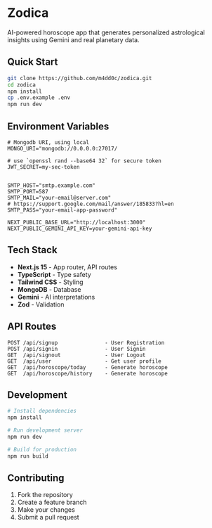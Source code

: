 # Zodica

AI-powered horoscope app that generates personalized astrological insights using Gemini and real planetary data.

## Quick Start

```bash
git clone https://github.com/m4dd0c/zodica.git
cd zodica
npm install
cp .env.example .env
npm run dev
```

## Environment Variables

```env
# Mongodb URI, using local
MONGO_URI="mongodb://0.0.0.0:27017/

# use `openssl rand --base64 32` for secure token
JWT_SECRET=my-sec-token


SMTP_HOST="smtp.example.com"
SMTP_PORT=587
SMTP_MAIL="your-email@server.com"
# https://support.google.com/mail/answer/185833?hl=en
SMTP_PASS="your-email-app-password"

NEXT_PUBLIC_BASE_URL="http://localhost:3000"
NEXT_PUBLIC_GEMINI_API_KEY=your-gemini-api-key
```

## Tech Stack

- **Next.js 15** - App router, API routes
- **TypeScript** - Type safety
- **Tailwind CSS** - Styling
- **MongoDB** - Database
- **Gemini** - AI interpretations
- **Zod** - Validation

## API Routes

```
POST /api/signup               - User Registration
POST /api/signin               - User Signin
GET  /api/signout              - User Logout
GET  /api/user                 - Get user profile
GET  /api/horoscope/today      - Generate horoscope
GET  /api/horoscope/history    - Generate horoscope
```

## Development

```bash
# Install dependencies
npm install

# Run development server
npm run dev

# Build for production
npm run build
```

## Contributing

1. Fork the repository
2. Create a feature branch
3. Make your changes
4. Submit a pull request
